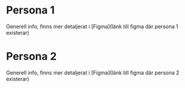 # Persona 1

Generell info, finns mer detaljerat i [Figma](länk till figma där persona 1 existerar)


# Persona 2


Generell info, finns mer detaljerat i [Figma](länk till figma där persona 2 existerar)